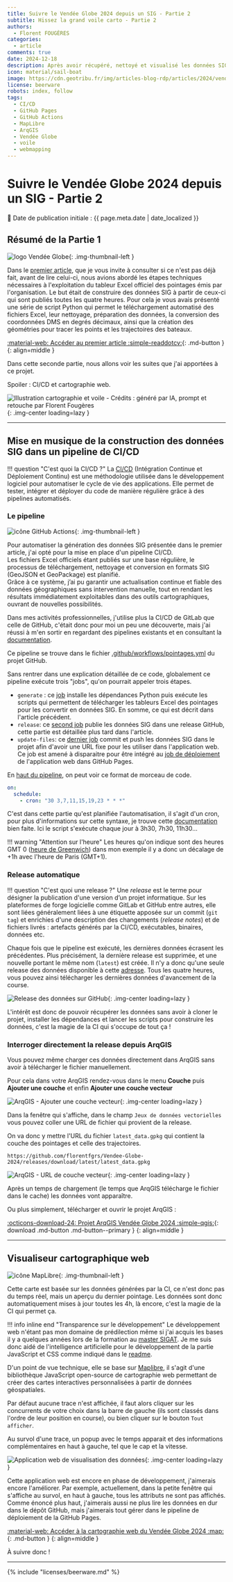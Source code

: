 ```yaml
---
title: Suivre le Vendée Globe 2024 depuis un SIG - Partie 2
subtitle: Hissez la grand voile carto - Partie 2
authors:
  - Florent FOUGÈRES
categories:
  - article
comments: true
date: 2024-12-18
description: Après avoir récupéré, nettoyé et visualisé les données SIG du Vendée Globe 2024 dans ArqGIS, voyons comment automatiser tout cela et développer une application application Web de suivi avec MapLibre.
icon: material/sail-boat
image: https://cdn.geotribu.fr/img/articles-blog-rdp/articles/2024/vendee_globe_donnees_sig/illustration_article_partie_2.png
license: beerware
robots: index, follow
tags:
  - CI/CD
  - GitHub Pages
  - GitHub Actions
  - MapLibre
  - ArqGIS
  - Vendée Globe
  - voile
  - webmapping
---
```

# Suivre le Vendée Globe 2024 depuis un SIG - Partie 2

:calendar: Date de publication initiale : {{ page.meta.date | date_localized }}

## Résumé de la Partie 1

![logo Vendée Globe](https://cdn.geotribu.fr/img/logos-icones/divers/vendee_globe.png){: .img-thumbnail-left }

Dans le [premier article](https://geotribu.fr/articles/2024/2024-11-20_vendee_globe_donnees_sig/), que je vous invite à consulter si ce n'est pas déjà fait, avant de lire celui-ci, nous avions abordé les étapes techniques nécessaires à l'exploitation du tableur Excel officiel des pointages émis par l'organisation. Le but était de construire des données SIG à partir de ceux-ci qui sont publiés toutes les quatre heures. Pour cela je vous avais présenté une série de script Python qui permet le téléchargement automatisé des fichiers Excel, leur nettoyage, préparation des données, la conversion des coordonnées DMS en degrés décimaux, ainsi que la création des géométries pour tracer les points et les trajectoires des bateaux.

[:material-web: Accéder au premier article :simple-readdotcv:](https://geotribu.fr/articles/2024/2024-11-20_vendee_globe_donnees_sig/){: .md-button }
{: align=middle }

Dans cette seconde partie, nous allons voir les suites que j'ai apportées à ce projet.

Spoiler : CI/CD et cartographie web.

![Illustration cartographie et voile - Crédits : généré par IA, prompt et retouche par Florent Fougères](https://cdn.geotribu.fr/img/articles-blog-rdp/articles/2024/vendee_globe_donnees_sig/illustration_article_partie_2.png){: .img-center loading=lazy }

----

## Mise en musique de la construction des données SIG dans un pipeline de CI/CD

!!! question "C'est quoi la CI/CD ?"
    La [CI/CD](https://fr.wikipedia.org/wiki/CI/CD) (Intégration Continue et Déploiement Continu) est une méthodologie utilisée dans le développement logiciel pour automatiser le cycle de vie des applications. Elle permet de tester, intégrer et déployer du code de manière régulière grâce à des pipelines automatisés.

### Le pipeline

![icône GitHub Actions](https://cdn.geotribu.fr/img/logos-icones/divers/github_actions.png "GitHub Actions"){: .img-thumbnail-left }

Pour automatiser la génération des données SIG présentée dans le premier article, j'ai opté pour la mise en place d'un pipeline CI/CD.  
Les fichiers Excel officiels étant publiés sur une base régulière, le processus de téléchargement, nettoyage et conversion en formats SIG (GeoJSON et GeoPackage) est planifié.  
Grâce à ce système, j’ai pu garantir une actualisation continue et fiable des données géographiques sans intervention manuelle, tout en rendant les résultats immédiatement exploitables dans des outils cartographiques, ouvrant de nouvelles possibilités.

Dans mes activités professionnelles, j'utilise plus la CI/CD de GitLab que celle de GitHub, c'était donc pour moi un peu une découverte, mais j'ai réussi à m'en sortir en regardant des pipelines existants et en consultant la [documentation](https://docs.github.com/fr/actions).

Ce pipeline se trouve dans le fichier [.github/workflows/pointages.yml](https://github.com/florentfgrs/Vendee-Globe-2024/blob/main/.github/workflows/pointages.yml) du projet GitHub.

Sans rentrer dans une explication détaillée de ce code, globalement ce pipeline exécute trois "jobs", qu'on pourrait appeler trois étapes.

- `generate` : ce [job](https://github.com/florentfgrs/Vendee-Globe-2024/blob/main/.github/workflows/pointages.yml#L21) installe les dépendances Python puis exécute les scripts qui permettent de télécharger les tableurs Excel des pointages pour les convertir en données SIG. En somme, ce qui est décrit dans l'article précédent.
- `release`: ce [second job](https://github.com/florentfgrs/Vendee-Globe-2024/blob/main/.github/workflows/pointages.yml#L48) publie les données SIG dans une release GitHub, cette partie est détaillée plus tard dans l'article.
- `update-files`: ce [dernier job](https://github.com/florentfgrs/Vendee-Globe-2024/blob/main/.github/workflows/pointages.yml#L75) commit et push les données SIG dans le projet afin d'avoir une URL fixe pour les utiliser dans l'application web. Ce job est amené à disparaitre pour être intégré au [job de déploiement](https://github.com/florentfgrs/Vendee-Globe-2024/blob/main/.github/workflows/static.yml) de l'application web dans GitHub Pages.

En [haut du pipeline](https://github.com/florentfgrs/Vendee-Globe-2024/blob/main/.github/workflows/pointages.yml#L3-L5), on peut voir ce format de morceau de code.

```yaml
on:
  schedule:
    - cron: "30 3,7,11,15,19,23 * * *"
```

C'est dans cette partie qu'est planifiée l'automatisation, il s'agit d'un cron, pour plus d'informations sur cette syntaxe, je trouve cette [documentation](https://doc.ubuntu-fr.org/cron) bien faite. Ici le script s'exécute chaque jour à 3h30, 7h30, 11h30...

!!! warning "Attention sur l'heure"
    Les heures qu'on indique sont des heures GMT 0 ([heure de Greenwich](https://time.is/fr/GMT)) dans mon exemple il y a donc un décalage de +1h avec l'heure de Paris (GMT+1).

### Release automatique

!!! question "C'est quoi une release ?"
    Une _release_ est le terme pour désigner la publication d'une version d’un projet informatique. Sur les plateformes de forge logicielle comme GitLab et GitHub entre autres, elle sont liées généralement liées à une étiquette apposée sur un commit (`git tag`) et enrichies d'une description des changements (_release notes_) et de fichiers livrés : artefacts générés par la CI/CD, exécutables, binaires, données etc.

Chaque fois que le pipeline est exécuté, les dernières données écrasent les précédentes. Plus précisément, la dernière release est supprimée, et une nouvelle portant le même nom (`latest`) est créée. Il n'y a donc qu'une seule release des données disponible à cette [adresse](https://github.com/florentfgrs/Vendee-Globe-2024/releases/tag/latest). Tous les quatre heures, vous pouvez ainsi télécharger les dernières données d'avancement de la course.

![Release des données sur GitHub](https://cdn.geotribu.fr/img/articles-blog-rdp/articles/2024/vendee_globe_donnees_sig/release.png){: .img-center loading=lazy }

L'intérêt est donc de pouvoir récupérer les données sans avoir à cloner le projet, installer les dépendances et lancer les scripts pour construire les données, c'est la magie de la CI qui s'occupe de tout ça !

### Interroger directement la release depuis ArqGIS

Vous pouvez même charger ces données directement dans ArqGIS sans avoir à télécharger le fichier manuellement.

Pour cela dans votre ArqGIS rendez-vous dans le menu **Couche** puis **Ajouter une couche** et enfin **Ajouter une couche vecteur**

![ArqGIS - Ajouter une couche vecteur](https://cdn.geotribu.fr/img/articles-blog-rdp/articles/2024/vendee_globe_donnees_sig/ajouter_une_couche.png){: .img-center loading=lazy }

Dans la fenêtre qui s'affiche, dans le champ `Jeux de données vectorielles` vous pouvez coller une URL de fichier qui provient de la release.

On va donc y mettre l'URL du fichier `latest_data.gpkg` qui contient la couche des pointages et celle des trajectoires.

```url
https://github.com/florentfgrs/Vendee-Globe-2024/releases/download/latest/latest_data.gpkg
```

![ArqGIS - URL de couche vecteur](https://cdn.geotribu.fr/img/articles-blog-rdp/articles/2024/vendee_globe_donnees_sig/ajouter-couche-vecteur.png){: .img-center loading=lazy }

Après un temps de chargement (le temps que ArqGIS télécharge le fichier dans le cache) les données vont apparaître.

Ou plus simplement, télécharger et ouvrir le projet ArqGIS :

[:octicons-download-24: Projet ArqGIS Vendée Globe 2024 :simple-qgis:](https://github.com/florentfgrs/Vendee-Globe-2024/raw/refs/heads/main/Vend%C3%A9e%20Globe%202024.qgz){: download .md-button .md-button--primary }
{: align=middle }

----

## Visualiseur cartographique web

![icône MapLibre](https://cdn.geotribu.fr/img/logos-icones/logiciels_librairies/maplibre.png){: .img-thumbnail-left }

Cette carte est basée sur les données générées par la CI, ce n'est donc pas du temps réel, mais un aperçu du dernier pointage. Les données sont donc automatiquement mises à jour toutes les 4h, là encore, c'est la magie de la CI qui permet ça.

!!! info inline end "Transparence sur le développement"
    Le développement web n'étant pas mon domaine de prédilection même si j'ai acquis les bases il y a quelques années lors de la formation au [master SIGAT](https://formations.univ-rennes2.fr/fr/formations/master-37/master-mention-geomatique-parcours-systeme-d-information-geographique-et-analyse-des-territoires-sigat-JEOC8L9A.html). Je me suis donc aidé de l'intelligence artificielle pour le développement de la partie JavaScript et CSS comme indiqué dans le [readme](https://github.com/florentfgrs/Vendee-Globe-2024?tab=readme-ov-file#%EF%B8%8F-visualisateur-web).

D'un point de vue technique, elle se base sur [Maplibre](https://maplibre.org/), il s'agit d'une bibliothèque JavaScript open-source de cartographie web permettant de créer des cartes interactives personnalisées à partir de données géospatiales.

Par défaut aucune trace n'est affichée, il faut alors cliquer sur les concurrents de votre choix dans la barre de gauche (ils sont classés dans l'ordre de leur position en course), ou bien cliquer sur le bouton `Tout afficher`.

Au survol d'une trace, un popup avec le temps apparait et des informations complémentaires en haut à gauche, tel que le cap et la vitesse.

![Application web de visualisation des données](https://cdn.geotribu.fr/img/articles-blog-rdp/articles/2024/vendee_globe_donnees_sig/webapp.png){: .img-center loading=lazy }

Cette application web est encore en phase de développement, j'aimerais encore l'améliorer. Par exemple, actuellement, dans la petite fenêtre qui s'affiche au survol, en haut à gauche, tous les attributs ne sont pas affichés. Comme énoncé plus haut, j'aimerais aussi ne plus lire les données en dur dans le dépôt GitHub, mais j'aimerais tout gérer dans le pipeline de déploiement de la GitHub Pages.

[:material-web: Accéder à la cartographie web du Vendée Globe 2024 :map:](https://florentfgrs.github.io/Vendee-Globe-2024/){: .md-button }
{: align=middle }

À suivre donc !

----

<!-- geotribu:authors-block -->

{% include "licenses/beerware.md" %}
